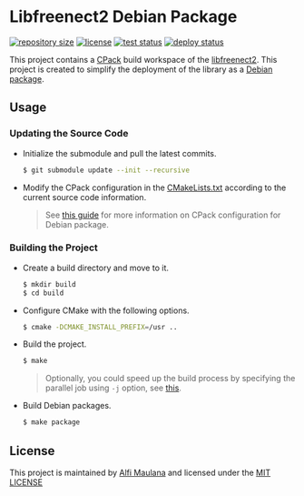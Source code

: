 # Libfreenect2 Debian Package

[![repository size](https://img.shields.io/github/repo-size/threeal/libfreenect2-deb)](https://github.com/threeal/libfreenect2-deb/pulse)
[![license](https://img.shields.io/github/license/threeal/libfreenect2-deb)](./LICENSE)
[![test status](https://img.shields.io/github/workflow/status/threeal/libfreenect2-deb/Build%20Debian%20Test?label=test)](https://github.com/threeal/libfreenect2-deb/actions)
[![deploy status](https://img.shields.io/github/workflow/status/threeal/libfreenect2-deb/Deploy%20Debian?label=deploy)](https://repository.ichiro-its.org/)

This project contains a [CPack](https://cmake.org/cmake/help/latest/module/CPack.html) build workspace of the [libfreenect2](https://github.com/OpenKinect/libfreenect2/).
This project is created to simplify the deployment of the library as a [Debian package](https://wiki.debian.org/Packaging).

## Usage

### Updating the Source Code

- Initialize the submodule and pull the latest commits.
  ```bash
  $ git submodule update --init --recursive
  ```
- Modify the CPack configuration in the [CMakeLists.txt](./CMakeLists.txt) according to the current source code information.
  > See [this guide](https://cmake.org/cmake/help/latest/cpack_gen/deb.html) for more information on CPack configuration for Debian package.

### Building the Project

- Create a build directory and move to it.
  ```bash
  $ mkdir build
  $ cd build
  ```
- Configure CMake with the following options.
  ```bash
  $ cmake -DCMAKE_INSTALL_PREFIX=/usr ..
  ```
- Build the project.
  ```bash
  $ make
  ```
  > Optionally, you could speed up the build process by specifying the parallel job using `-j` option, see [this](https://www.gnu.org/software/make/manual/html_node/Parallel.html).
- Build Debian packages.
  ```bash
  $ make package
  ```

## License

This project is maintained by [Alfi Maulana](https://threeal.github.io/) and licensed under the [MIT LICENSE](./LICENSE)
